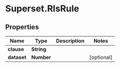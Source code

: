 # Superset.RlsRule

## Properties
Name | Type | Description | Notes
------------ | ------------- | ------------- | -------------
**clause** | **String** |  | 
**dataset** | **Number** |  | [optional] 
